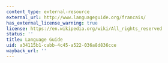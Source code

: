 ```yaml
---
content_type: external-resource
external_url: http://www.languageguide.org/francais/
has_external_license_warning: true
license: https://en.wikipedia.org/wiki/All_rights_reserved
status: ''
title: Language Guide
uid: a34115b1-cabb-4c45-a522-036a8d836cce
wayback_url: ''
---
```

